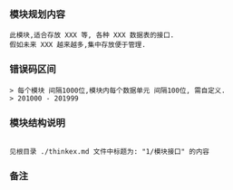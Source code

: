 ### 模块规划内容
~~~
此模块,适合存放 XXX 等, 各种 XXX 数据表的接口.
假如未来 XXX 越来越多,集中存放便于管理.
~~~

### 错误码区间
~~~
> 每个模块 间隔1000位,模块内每个数据单元 间隔100位, 需自定义.
> 201000 - 201999
~~~

### 模块结构说明
~~~

见根目录 ./thinkex.md 文件中标题为: "1/模块接口" 的内容

~~~

### 备注
~~~

~~~
